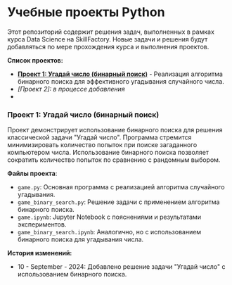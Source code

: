 # Учебные проекты Python

Этот репозиторий содержит решения задач, выполненных в рамках курса Data Science на SkillFactory. Новые задачи и решения будут добавляться по мере прохождения курса и выполнения проектов.

**Список проектов:**

* **[Проект 1: Угадай число (бинарный поиск)](https://github.com/Virdfell17/medphysicist_data_science/tree/homework_project/PYTHON-8/guess-number-task)** - Реализация алгоритма бинарного поиска для эффективного угадывания случайного числа.
* *[Проект 2]: в процессе добавления*
* 

### Проект 1: Угадай число (бинарный поиск)

Проект демонстрирует использование бинарного поиска для решения классической задачи "Угадай число". Программа стремится минимизировать количество попыток при поиске загаданного компьютером числа. Использование бинарного поиска позволяет сократить количество попыток по сравнению с рандомным выбором.

**Файлы проекта**:
- `game.py`: Основная программа с реализацией алгоритма случайного угадывания.
- `game_binary_search.py`: Решение задачи с применением алгоритма бинарного поиска.
- `game.ipynb`: Jupyter Notebook с пояснениями и результатами экспериментов.
- `game_binary_search.ipynb`: Аналогично, но с использованием бинарного поиска для угадывания числа.


**История изменений:**

* 10 - September - 2024: Добавлено решение задачи "Угадай число" с использованием бинарного поиска.

